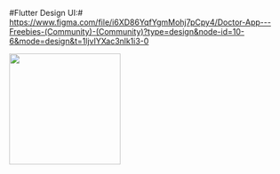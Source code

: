 #Flutter Design UI:#
https://www.figma.com/file/i6XD86YqfYgmMohj7pCpy4/Doctor-App---Freebies-(Community)-(Community)?type=design&node-id=10-6&mode=design&t=1ljvIYXac3nlk1i3-0


<img src="https://ibb.co/FJBq1Rk" width="200">
